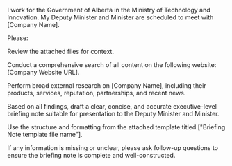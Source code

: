 I work for the Government of Alberta in the Ministry of Technology and Innovation. My Deputy Minister and Minister are scheduled to meet with [Company Name].
 
Please:
 
Review the attached files for context.

Conduct a comprehensive search of all content on the following website: [Company Website URL].

Perform broad external research on [Company Name], including their products, services, reputation, partnerships, and recent news.
 
Based on all findings, draft a clear, concise, and accurate executive-level briefing note suitable for presentation to the Deputy Minister and Minister.

Use the structure and formatting from the attached template titled ["Briefing Note template file name"].
 
If any information is missing or unclear, please ask follow-up questions to ensure the briefing note is complete and well-constructed.
 